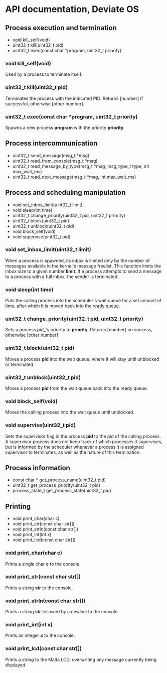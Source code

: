 # API documentation, Deviate OS

## Process execution and termination

* void kill_self(void)
* uint32_t kill(uint32_t pid)
* uint32_t exec(const char *program, uint32_t priority)

### void kill_self(void)

Used by a process to terminate itself.

### uint32_t kill(uint32_t pid)

Terminates the process with the indicated PID. Returns [number] if successful, otherwise [other number].

### uint32_t exec(const char *program, uint32_t priority)

Spawns a new process __program__ with the priority __priority__.

## Process intercommunication

* uint32_t send_message(msg_t *msg)
* uint32_t read_from_console(msg_t *msg)
* uint32_t read_message_by_type(msg_t *msg, msg_type_t type, int max_wait_ms)
* uint32_t read_next_message(msg_t *msg, int max_wait_ms)

## Process and scheduling manipulation

* void set_inbox_limit(uint32_t limit)
* void sleep(int time)
* uint32_t change_priority(uint32_t pid, uint32_t priority)
* uint32_t block(uint32_t pid)
* uint32_t unblock(uint32_t pid)
* void block_self(void)
* void supervise(uint32_t pid)

### void set_inbox_limit(uint32_t limit)

When a process is spawned, its inbox is limited only by the number of messages available in the kernel's message freelist. This function limits the inbox size to a given number __limit__. If a process attempts to send a message to a process with a full inbox, the sender is terminated.

### void sleep(int time)

Puts the calling process into the scheduler's wait queue for a set amount of time, after which it is moved back into the ready queue.

### uint32_t change_priority(uint32_t pid, uint32_t priority)

Sets a process _pid__'s priority to __priority__. Returns [number] on success, otherwise [other number]

### uint32_t block(uint32_t pid)

Moves a process __pid__ into the wait queue, where it will stay until unblocked or terminated.

### uint32_t unblock(uint32_t pid)

Moves a process __pid__ from the wait queue back into the ready queue.

### void block_self(void)

Moves the calling process into the wait queue until unblocked.

### void supervise(uint32_t pid)

Sets the supervisor flag in the process __pid__ to the pid of the calling process. A supervisor process does not keep track of which processes it supervises, but is informed by the scheduler whenever a process it is assigned supervisor to terminates, as well as the nature of this termination.

## Process information

* const char * get_process_name(uint32_t pid)
* uint32_t get_process_priority(uint32_t pid)
* process_state_t get_process_state(uint32_t pid)

## Printing

* void print_char(char c)
* void print_str(const char str[])
* void print_strln(const char str[])
* void print_int(int x)
* void print_lcd(const char str[])

### void print_char(char c)

Prints a single char __c__ to the console.

### void print_str(const char str[])

Prints a string __str__ to the console.

### void print_strln(const char str[])

Prints a string __str__ followed by a newline to the console.

### void print_int(int x)

Prints an integer __x__ to the console.

### void print_lcd(const char str[])

Prints a string to the Malta LCD, overwriting any message currently being displayed.
